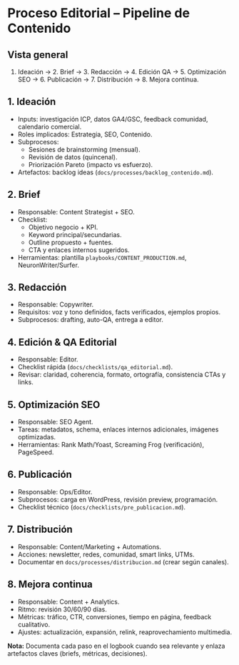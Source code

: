 # Proceso Editorial – Pipeline de Contenido

## Vista general
1. Ideación → 2. Brief → 3. Redacción → 4. Edición QA → 5. Optimización SEO → 6. Publicación → 7. Distribución → 8. Mejora continua.

## 1. Ideación
- Inputs: investigación ICP, datos GA4/GSC, feedback comunidad, calendario comercial.
- Roles implicados: Estrategia, SEO, Contenido.
- Subprocesos:
  - Sesiones de brainstorming (mensual).
  - Revisión de datos (quincenal).
  - Priorización Pareto (impacto vs esfuerzo).
- Artefactos: backlog ideas (`docs/processes/backlog_contenido.md`).

## 2. Brief
- Responsable: Content Strategist + SEO.
- Checklist:
  - Objetivo negocio + KPI.
  - Keyword principal/secundarias.
  - Outline propuesto + fuentes.
  - CTA y enlaces internos sugeridos.
- Herramientas: plantilla `playbooks/CONTENT_PRODUCTION.md`, NeuronWriter/Surfer.

## 3. Redacción
- Responsable: Copywriter.
- Requisitos: voz y tono definidos, facts verificados, ejemplos propios.
- Subprocesos: drafting, auto-QA, entrega a editor.

## 4. Edición & QA Editorial
- Responsable: Editor.
- Checklist rápida (`docs/checklists/qa_editorial.md`).
- Revisar: claridad, coherencia, formato, ortografía, consistencia CTAs y links.

## 5. Optimización SEO
- Responsable: SEO Agent.
- Tareas: metadatos, schema, enlaces internos adicionales, imágenes optimizadas.
- Herramientas: Rank Math/Yoast, Screaming Frog (verificación), PageSpeed.

## 6. Publicación
- Responsable: Ops/Editor.
- Subprocesos: carga en WordPress, revisión preview, programación.
- Checklist técnico (`docs/checklists/pre_publicacion.md`).

## 7. Distribución
- Responsable: Content/Marketing + Automations.
- Acciones: newsletter, redes, comunidad, smart links, UTMs.
- Documentar en `docs/processes/distribucion.md` (crear según canales).

## 8. Mejora continua
- Responsable: Content + Analytics.
- Ritmo: revisión 30/60/90 días.
- Métricas: tráfico, CTR, conversiones, tiempo en página, feedback cualitativo.
- Ajustes: actualización, expansión, relink, reaprovechamiento multimedia.

**Nota:** Documenta cada paso en el logbook cuando sea relevante y enlaza artefactos claves (briefs, métricas, decisiones).
